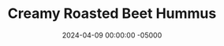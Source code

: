 ---
layout: post
title:  "Creamy Roasted Beet Hummus"
date:   2024-04-09 00:00:00 -05000
categories: 
- Recipes
- Savory Sauces
permalink: /recipes/roasted-beet-hummus
image: /assets/Food/Savory Sauces/Beet Hummus/beet-hummus-cover.jpg
ing: beethummus-ing
facts: beethummus-facts
Prep: 10
Rest: 
Cook: 40
Source1: https://youtu.be/g731saZPZ3M?si=4vl7Dvw5ScCoLoLQ
Source2: 
whisk: https://s.samsungfood.com/KbkWz
tags: 
- hummus
- spread
- dip
- dressing
- roasted beet
- chickpeas
- garbanzo beans
- almond butter
- tahini
- lemon
- garlic
- paprika
Description: I love hummus; it's easily my favorite dip for vegetables and dressing for salad. Lately I've been experimenting with other flavors, so I've made this roasted beet hummus. Check out my <a href="roasted-eggplant-hummus">Mediterranean Roasted Eggplant Hummus</a> as well, which is equally as delicious
Instructions: 
- Cut the ends off your beets, wrap in aluminum foil, and bake wrapped beets at 400F for 40 mins or until a knife goes through with ease<br><br>
- <center><img src="/assets/Food/Savory Sauces/Beet Hummus/beet-hummus-1.jpg" alt="" class="instruction-image"></center><br><br>

- Combine roasted beets (with skins!) with the rest of ingredients in a food processor, and blend until smooth<br><br>
- <center><img src="/assets/Food/Savory Sauces/Beet Hummus/beet-hummus-2.jpg" alt="" class="instruction-image"></center><br><br>

- Optionally, saute the stems and leaves with a little salt and olive oil until crispy, and use as a garnish on top of your hummus<br><br>
- <center><img src="/assets/Food/Savory Sauces/Beet Hummus/beet-hummus-3.jpg" alt="" class="instruction-image"></center>
---
